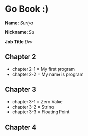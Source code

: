 # Go Book :)

**Name:** *Suriya*

**Nickname:** *Su*

**Job Title** *Dev*

## Chapter 2

* chapter 2-1 = My first program
* chapter 2-2 = My name is program

## Chapter 3

* chapter 3-1 = Zero Value
* chapter 3-2 = String
* chapter 3-3 = Floating Point

## Chapter 4
